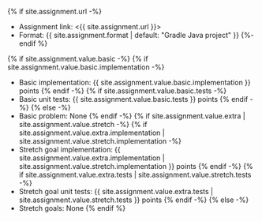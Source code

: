 {% if site.assignment.url -%}
* Assignment link: <{{ site.assignment.url }}>
* Format: {{ site.assignment.format | default: "Gradle Java project" }}
{%- endif %}

{% if site.assignment.value.basic -%}
{% if site.assignment.value.basic.implementation -%}
* Basic implementation: {{ site.assignment.value.basic.implementation }} points
{% endif -%}
{% if site.assignment.value.basic.tests -%}
* Basic unit tests: {{ site.assignment.value.basic.tests }} points
{% endif -%}
{% else -%}
* Basic problem: None
{% endif -%}
{% if site.assignment.value.extra | site.assignment.value.stretch -%}
{% if site.assignment.value.extra.implementation  | site.assignment.value.stretch.implementation -%}
* Stretch goal implementation: {{ site.assignment.value.extra.implementation  | site.assignment.value.stretch.implementation }} points
{% endif -%}
{% if site.assignment.value.extra.tests  | site.assignment.value.stretch.tests -%}
* Stretch goal unit tests: {{ site.assignment.value.extra.tests  | site.assignment.value.stretch.tests }} points
{% endif -%}
{% else -%}
* Stretch goals: None
{% endif %}
